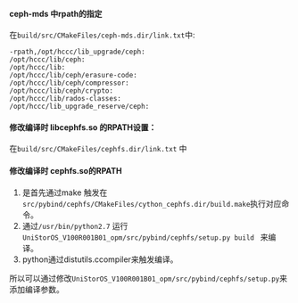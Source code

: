 #### ceph-mds 中rpath的指定
在```build/src/CMakeFiles/ceph-mds.dir/link.txt```中:

```
-rpath,/opt/hccc/lib_upgrade/ceph:
/opt/hccc/lib/ceph:
/opt/hccc/lib:
/opt/hccc/lib/ceph/erasure-code:
/opt/hccc/lib/ceph/compressor:
/opt/hccc/lib/ceph/crypto:
/opt/hccc/lib/rados-classes:
/opt/hccc/lib_upgrade_reserve/ceph:
```

#### 修改编译时 libcephfs.so 的RPATH设置：
在```build/src/CMakeFiles/cephfs.dir/link.txt``` 中

#### 修改编译时 cephfs.so的RPATH

1. 是首先通过make 触发在 ```src/pybind/cephfs/CMakeFiles/cython_cephfs.dir/build.make```执行对应命令。
2. 通过```/usr/bin/python2.7``` 运行 ```UniStorOS_V100R001B01_opm/src/pybind/cephfs/setup.py build ``` 来编译。
3. python通过distutils.ccompiler来触发编译。

所以可以通过修改```UniStorOS_V100R001B01_opm/src/pybind/cephfs/setup.py```来添加编译参数。
